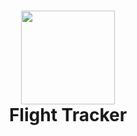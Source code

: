 <h1 align="center"><img height="150" src="https://img.icons8.com/external-smashingstocks-outline-color-smashing-stocks/512/external-Aeroplane-transport-smashingstocks-outline-color-smashing-stocks.png"><br> Flight Tracker</h1>

